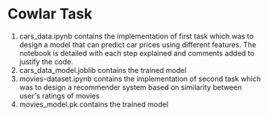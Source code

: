 # Cowlar Task

1. cars_data.ipynb contains the implementation of first task which was to design a model that can predict car prices using different features. The notebook is detailed with each step explained and comments added to justify the code.
2. cars_data_model.joblib contains the trained model
3. movies-dataset.ipynb contains the implementation of second task which was to design a recommender system based on similarity between user's ratings of movies
4. movies_model.pk contains the trained model
